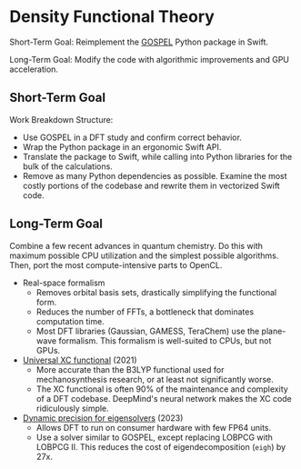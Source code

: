 # Density Functional Theory

Short-Term Goal: Reimplement the [GOSPEL](https://gitlab.com/jhwoo15/gospel) Python package in Swift.

Long-Term Goal: Modify the code with algorithmic improvements and GPU acceleration.

## Short-Term Goal

Work Breakdown Structure:
- Use GOSPEL in a DFT study and confirm correct behavior.
- Wrap the Python package in an ergonomic Swift API.
- Translate the package to Swift, while calling into Python libraries for the bulk of the calculations.
- Remove as many Python dependencies as possible. Examine the most costly portions of the codebase and rewrite them in vectorized Swift code.

## Long-Term Goal

Combine a few recent advances in quantum chemistry. Do this with maximum possible CPU utilization and the simplest possible algorithms. Then, port the most compute-intensive parts to OpenCL.

- Real-space formalism
  - Removes orbital basis sets, drastically simplifying the functional form.
  - Reduces the number of FFTs, a bottleneck that dominates computation time.
  - Most DFT libraries (Gaussian, GAMESS, TeraChem) use the plane-wave formalism. This formalism is well-suited to CPUs, but not GPUs.
- [Universal XC functional](https://www.science.org/doi/10.1126/science.abj6511) (2021)
  - More accurate than the B3LYP functional used for mechanosynthesis research, or at least not significantly worse.
  - The XC functional is often 90% of the maintenance and complexity of a DFT codebase. DeepMind's neural network makes the XC code ridiculously simple.
- [Dynamic precision for eigensolvers](https://pubs.acs.org/doi/10.1021/acs.jctc.2c00983) (2023)
  - Allows DFT to run on consumer hardware with few FP64 units.
  - Use a solver similar to GOSPEL, except replacing LOBPCG with LOBPCG II. This reduces the cost of eigendecomposition (`eigh`) by 27x.
